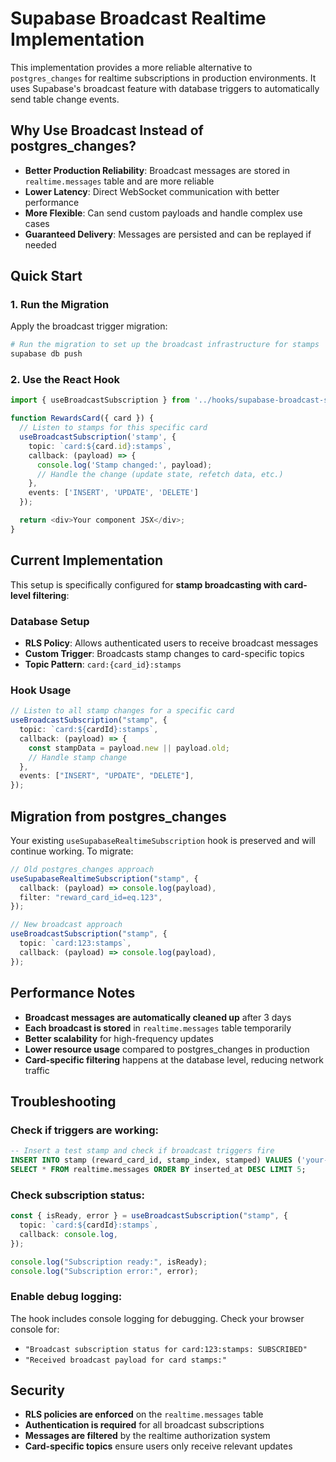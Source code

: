 # Supabase Broadcast Realtime Implementation

This implementation provides a more reliable alternative to `postgres_changes` for realtime subscriptions in production environments. It uses Supabase's broadcast feature with database triggers to automatically send table change events.

## Why Use Broadcast Instead of postgres_changes?

- **Better Production Reliability**: Broadcast messages are stored in `realtime.messages` table and are more reliable
- **Lower Latency**: Direct WebSocket communication with better performance
- **More Flexible**: Can send custom payloads and handle complex use cases
- **Guaranteed Delivery**: Messages are persisted and can be replayed if needed

## Quick Start

### 1. Run the Migration

Apply the broadcast trigger migration:

```bash
# Run the migration to set up the broadcast infrastructure for stamps
supabase db push
```

### 2. Use the React Hook

```typescript
import { useBroadcastSubscription } from '../hooks/supabase-broadcast-subscription';

function RewardsCard({ card }) {
  // Listen to stamps for this specific card
  useBroadcastSubscription('stamp', {
    topic: `card:${card.id}:stamps`,
    callback: (payload) => {
      console.log('Stamp changed:', payload);
      // Handle the change (update state, refetch data, etc.)
    },
    events: ['INSERT', 'UPDATE', 'DELETE']
  });

  return <div>Your component JSX</div>;
}
```

## Current Implementation

This setup is specifically configured for **stamp broadcasting with card-level filtering**:

### Database Setup

- **RLS Policy**: Allows authenticated users to receive broadcast messages
- **Custom Trigger**: Broadcasts stamp changes to card-specific topics
- **Topic Pattern**: `card:{card_id}:stamps`

### Hook Usage

```typescript
// Listen to all stamp changes for a specific card
useBroadcastSubscription("stamp", {
  topic: `card:${cardId}:stamps`,
  callback: (payload) => {
    const stampData = payload.new || payload.old;
    // Handle stamp change
  },
  events: ["INSERT", "UPDATE", "DELETE"],
});
```

## Migration from postgres_changes

Your existing `useSupabaseRealtimeSubscription` hook is preserved and will continue working. To migrate:

```typescript
// Old postgres_changes approach
useSupabaseRealtimeSubscription("stamp", {
  callback: (payload) => console.log(payload),
  filter: "reward_card_id=eq.123",
});

// New broadcast approach
useBroadcastSubscription("stamp", {
  topic: `card:123:stamps`,
  callback: (payload) => console.log(payload),
});
```

## Performance Notes

- **Broadcast messages are automatically cleaned up** after 3 days
- **Each broadcast is stored** in `realtime.messages` table temporarily
- **Better scalability** for high-frequency updates
- **Lower resource usage** compared to postgres_changes in production
- **Card-specific filtering** happens at the database level, reducing network traffic

## Troubleshooting

### Check if triggers are working:

```sql
-- Insert a test stamp and check if broadcast triggers fire
INSERT INTO stamp (reward_card_id, stamp_index, stamped) VALUES ('your-card-id', 1, true);
SELECT * FROM realtime.messages ORDER BY inserted_at DESC LIMIT 5;
```

### Check subscription status:

```typescript
const { isReady, error } = useBroadcastSubscription("stamp", {
  topic: `card:${cardId}:stamps`,
  callback: console.log,
});

console.log("Subscription ready:", isReady);
console.log("Subscription error:", error);
```

### Enable debug logging:

The hook includes console logging for debugging. Check your browser console for:

- `"Broadcast subscription status for card:123:stamps: SUBSCRIBED"`
- `"Received broadcast payload for card stamps:"`

## Security

- **RLS policies are enforced** on the `realtime.messages` table
- **Authentication is required** for all broadcast subscriptions
- **Messages are filtered** by the realtime authorization system
- **Card-specific topics** ensure users only receive relevant updates
